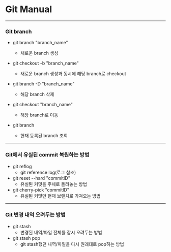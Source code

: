 # <strong>Git Manual</strong>

***

### Git branch
- git branch "branch_name"  
  - 새로운 branch 생성  

- git checkout -b "branch_name"  
  - 새로운 branch 생성과 동시에 해당 branch로 checkout 
- git branch -D "branch_name"  
  - 해당 branch 삭제
- git checkout "branch_name"
  - 해당 branch로 이동
- git branch
  - 현재 등록된 branch 조회

***

### Git에서 유실된 commit 복원하는 방법
- git reflog
  - git reference log(로그 참조)
- git reset --hard "commitID"
  -  유실된 커밋을 주체로 돌려놓는 방법
- git cherry-pick "commitID"
  - 유실된 커밋만 현재 브랜치로 가져오는 방법

***

### Git 변경 내역 오려두는 방법
- git stash
  - 변경된 내역/파일 전체를 잠시 오려두는 방법
- git stash pop
  - git stash했던 내역/파일을 다시 원래대로 pop하는 방법
